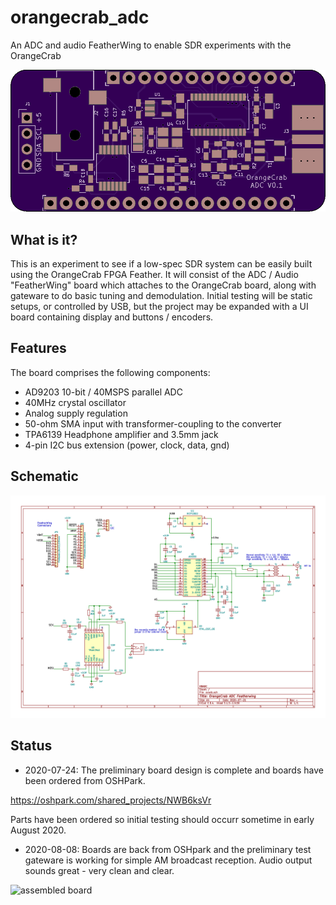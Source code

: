 # orangecrab_adc
An ADC and audio FeatherWing to enable SDR experiments with the OrangeCrab

![Hardware Picture](doc/board_top.png)

## What is it?
This is an experiment to see if a low-spec SDR system can be easily built
using the OrangeCrab FPGA Feather. It will consist of the ADC / Audio 
"FeatherWing" board which attaches to the OrangeCrab board, along with
gateware to do basic tuning and demodulation. Initial testing will be
static setups, or controlled by USB, but the project may be expanded with
a UI board containing display and buttons / encoders.

## Features
The board comprises the following components:

* AD9203 10-bit / 40MSPS parallel ADC
* 40MHz crystal oscillator
* Analog supply regulation
* 50-ohm SMA input with transformer-coupling to the converter
* TPA6139 Headphone amplifier and 3.5mm jack
* 4-pin I2C bus extension (power, clock, data, gnd)

## Schematic
![Hardware Picture](doc/ocadc_schematic.png)

## Status
* 2020-07-24: The preliminary board design is complete and boards have been
ordered from OSHPark.

https://oshpark.com/shared_projects/NWB6ksVr

Parts have been ordered so initial testing should occurr sometime in early
August 2020.

* 2020-08-08: Boards are back from OSHpark and the preliminary test gateware
is working for simple AM broadcast reception. Audio output sounds great -
very clean and clear. 

![assembled board](doc/ocadc_assembled.png)

